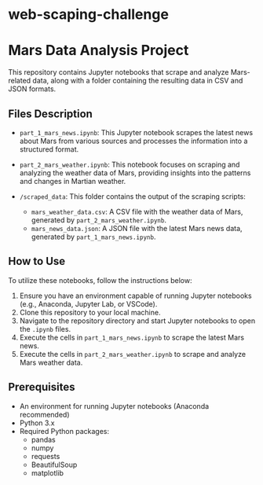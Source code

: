 # web-scaping-challenge
# Mars Data Analysis Project

This repository contains Jupyter notebooks that scrape and analyze Mars-related data, along with a folder containing the resulting data in CSV and JSON formats. 

## Files Description

- `part_1_mars_news.ipynb`: This Jupyter notebook scrapes the latest news about Mars from various sources and processes the information into a structured format.

- `part_2_mars_weather.ipynb`: This notebook focuses on scraping and analyzing the weather data of Mars, providing insights into the patterns and changes in Martian weather.

- `/scraped_data`: This folder contains the output of the scraping scripts:
  - `mars_weather_data.csv`: A CSV file with the weather data of Mars, generated by `part_2_mars_weather.ipynb`.
  - `mars_news_data.json`: A JSON file with the latest Mars news data, generated by `part_1_mars_news.ipynb`.

## How to Use

To utilize these notebooks, follow the instructions below:

1. Ensure you have an environment capable of running Jupyter notebooks (e.g., Anaconda, Jupyter Lab, or VSCode).
2. Clone this repository to your local machine.
3. Navigate to the repository directory and start Jupyter notebooks to open the `.ipynb` files.
4. Execute the cells in `part_1_mars_news.ipynb` to scrape the latest Mars news.
5. Execute the cells in `part_2_mars_weather.ipynb` to scrape and analyze Mars weather data.

## Prerequisites

- An environment for running Jupyter notebooks (Anaconda recommended)
- Python 3.x
- Required Python packages:
  - pandas
  - numpy
  - requests
  - BeautifulSoup
  - matplotlib
